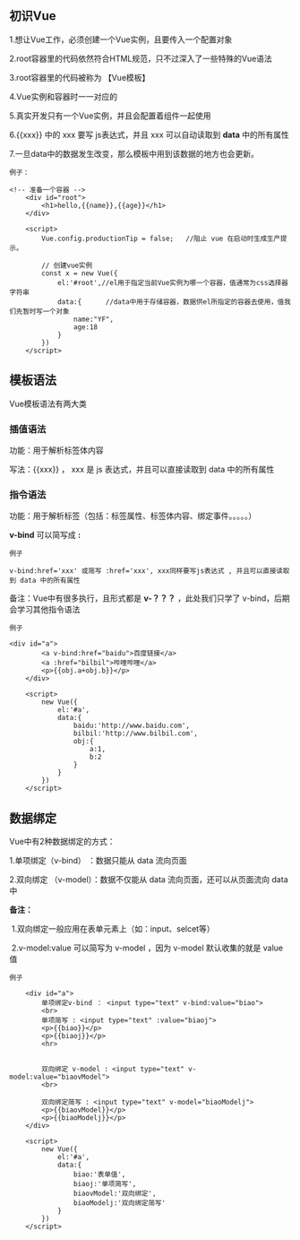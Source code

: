 ## 初识Vue

1.想让Vue工作，必须创建一个Vue实例，且要传入一个配置对象

2.root容器里的代码依然符合HTML规范，只不过深入了一些特殊的Vue语法

3.root容器里的代码被称为 【Vue模板】

4.Vue实例和容器时一一对应的

5.真实开发只有一个Vue实例，并且会配置着组件一起使用

6.{{xxx}} 中的 xxx 要写 js表达式，并且 xxx 可以自动读取到 **data** 中的所有属性

7.一旦data中的数据发生改变，那么模板中用到该数据的地方也会更新。



`例子：`

```
<!-- 准备一个容器 -->
    <div id="root">
        <h1>hello,{{name}},{{age}}</h1>
    </div>
    
    <script>
        Vue.config.productionTip = false;   //阻止 vue 在启动时生成生产提示。

        // 创建vue实例
        const x = new Vue({
            el:'#root',//el用于指定当前Vue实例为哪一个容器，值通常为css选择器字符串
            data:{      //data中用于存储容器，数据供el所指定的容器去使用，值我们先暂时写一个对象
                name:"YF",
                age:18
            }
        })
    </script>
```



## 模板语法

Vue模板语法有两大类

### 插值语法

功能：用于解析标签体内容

写法：{{xxx}} ， xxx  是 js 表达式，并且可以直接读取到 data 中的所有属性

### 指令语法

功能：用于解析标签（包括：标签属性、标签体内容、绑定事件。。。。。）

**v-bind** 可以简写成  **:**

`例子`

```
v-bind:href='xxx' 或简写 :href='xxx', xxx同样要写js表达式 , 并且可以直接读取到 data 中的所有属性
```

备注：Vue中有很多执行，且形式都是 **v-？？？** ，此处我们只学了 v-bind，后期会学习其他指令语法



`例子`

```
<div id="a">
        <a v-bind:href="baidu">百度链接</a>
        <a :href="bilbil">哔哩哔哩</a>
        <p>{{obj.a+obj.b}}</p>
    </div>

    <script>
        new Vue({
            el:'#a',
            data:{
                baidu:'http://www.baidu.com',
                bilbil:'http://www.bilbil.com',
                obj:{
                    a:1,
                    b:2
                }
            }
        })
    </script>
```



## 数据绑定

Vue中有2种数据绑定的方式：

1.单项绑定（v-bind） ：数据只能从 data 流向页面

2.双向绑定 （v-model）：数据不仅能从 data 流向页面，还可以从页面流向 data 中



**备注：**

​	1.双向绑定一般应用在表单元素上（如：input、selcet等）

​	2.v-model:value  可以简写为  v-model ，因为 v-model 默认收集的就是 value 值



`例子`

```
    <div id="a">
        单项绑定v-bind ： <input type="text" v-bind:value="biao">
        <br>
        单项简写 : <input type="text" :value="biaoj">
        <p>{{biao}}</p>
        <p>{{biaoj}}</p>
        <hr>


        双向绑定 v-model : <input type="text" v-model:value="biaovModel">
        <br>

        双向绑定简写 : <input type="text" v-model="biaoModelj">
        <p>{{biaovModel}}</p>
        <p>{{biaoModelj}}</p>
    </div>

    <script>
        new Vue({
            el:'#a',
            data:{
                biao:'表单值',
                biaoj:'单项简写',
                biaovModel:'双向绑定',
                biaoModelj:'双向绑定简写'
            }
        })
    </script>
```

